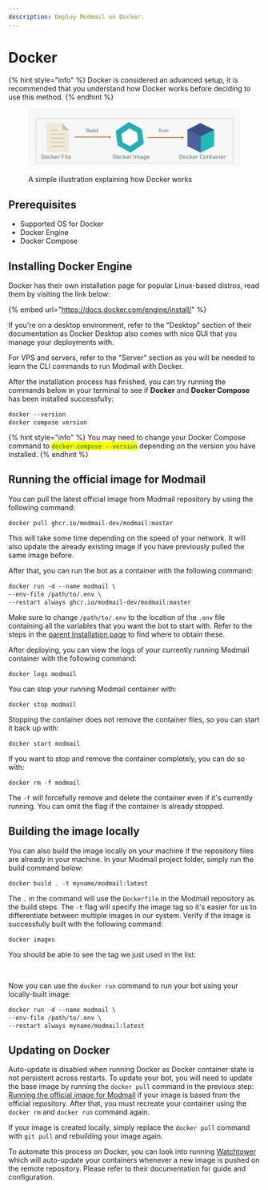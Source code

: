 ```yaml
---
description: Deploy Modmail on Docker.
---
```


# Docker

{% hint style="info" %}
Docker is considered an advanced setup, it is recommended that you understand how Docker works before deciding to use this method.
{% endhint %}

<figure><img src="../../.gitbook/assets/27-272811_containerization-docker-explained-edureka-docker-explanation-hd-png-1221238558.png" alt=""><figcaption><p>A simple illustration explaining how Docker works</p></figcaption></figure>

## Prerequisites

* Supported OS for Docker
* Docker Engine
* Docker Compose

## Installing Docker Engine

Docker has their own installation page for popular Linux-based distros, read them by visiting the link below:

{% embed url="https://docs.docker.com/engine/install/" %}

If you're on a desktop environment, refer to the "Desktop" section of their documentation as Docker Desktop also comes with nice GUI that you manage your deployments with.

For VPS and servers, refer to the "Server" section as you will be needed to learn the CLI commands to run Modmail with Docker.

After the installation process has finished, you can try running the commands below in your terminal to see if **Docker** and **Docker Compose** has been installed successfully:

```docker
docker --version
docker compose version
```

{% hint style="info" %}
You may need to change your Docker Compose command to <mark style="color:green;">`docker-compose --version`</mark> depending on the version you have installed.
{% endhint %}

## Running the official image for Modmail

You can pull the latest official image from Modmail repository by using the following command:

```docker
docker pull ghcr.io/modmail-dev/modmail:master
```

This will take some time depending on the speed of your network. It will also update the already existing image if you have previously pulled the same image before.

After that, you can run the bot as a container with the following command:

```docker
docker run -d --name modmail \
--env-file /path/to/.env \
--restart always ghcr.io/modmail-dev/modmail:master
```

Make sure to change `/path/to/.env` to the location of the `.env` file containing all the variables that you want the bot to start with. Refer to the steps in the [parent Installation page](../#preparing-your-environmental-variables) to find where to obtain these.

After deploying, you can view the logs of your currently running Modmail container with the following command:

```docker
docker logs modmail
```

You can stop your running Modmail container with:

```
docker stop modmail
```

Stopping the container does not remove the container files, so you can start it back up with:

```
docker start modmail
```

If you want to stop and remove the container completely, you can do so with:

```
docker rm -f modmail
```

The `-f` will forcefully remove and delete the container even if it's currently running. You can omit the flag if the container is already stopped.

## Building the image locally

You can also build the image locally on your machine if the repository files are already in your machine. In your Modmail project folder, simply run the build command below:

```
docker build . -t myname/modmail:latest
```

The `.` in the command will use the `Dockerfile` in the Modmail repository as the build steps. The `-t` flag will specify the image tag so it's easier for us to differentiate between multiple images in our system. Verify if the image is successfully built with the following command:

```
docker images
```

You should be able to see the tag we just used in the list:

<figure><img src="../../.gitbook/assets/image (4).png" alt=""><figcaption></figcaption></figure>

Now you can use the `docker run` command to run your bot using your locally-built image:

```docker
docker run -d --name modmail \
--env-file /path/to/.env \
--restart always myname/modmail:latest
```

## Updating on Docker

Auto-update is disabled when running Docker as Docker container state is not persistent across restarts. To update your bot, you will need to update the base image by running the `docker pull` command in the previous step: [Running the official image for Modmail](docker.md#running-the-official-image-for-modmail) if your image is based from the official repository. After that, you must recreate your container using the `docker rm` and `docker run` command again.

If your image is created locally, simply replace the `docker pull` command with `git pull` and rebuilding your image again.

To automate this process on Docker, you can look into running [Watchtower](https://containrrr.dev/watchtower/) which will auto-update your containers whenever a new image is pushed on the remote repository. Please refer to their documentation for guide and configuration.

